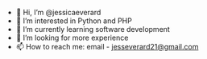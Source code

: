 - 👋 Hi, I’m @jessicaeverard
- 👀 I’m interested in Python and PHP
- 🌱 I’m currently learning software development
- 💞️ I’m looking for more experience
- 📫 How to reach me: email - jesseverard21@gmail.com

<!---
jessicaeverard/jessicaeverard is a ✨ special ✨ repository because its `README.md` (this file) appears on your GitHub profile.
You can click the Preview link to take a look at your changes.
--->
